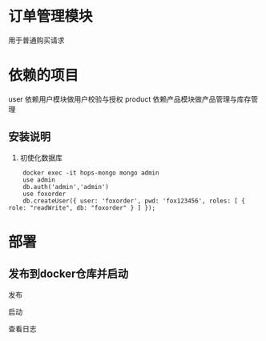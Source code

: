 # 订单管理模块
用于普通购买请求

# 依赖的项目
user 依赖用户模块做用户校验与授权
product 依赖产品模块做产品管理与库存管理

## 安装说明
1. 初使化数据库

```
    docker exec -it hops-mongo mongo admin
    use admin
    db.auth('admin','admin')
    use foxorder
    db.createUser({ user: 'foxorder', pwd: 'fox123456', roles: [ { role: "readWrite", db: "foxorder" } ] });
```

# 部署
## 发布到docker仓库并启动
发布

启动

查看日志
